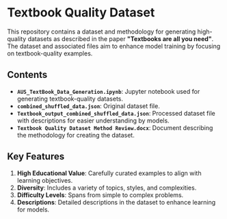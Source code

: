 # Textbook Quality Dataset

This repository contains a dataset and methodology for generating high-quality datasets as described in the paper **"Textbooks are all you need"**. The dataset and associated files aim to enhance model training by focusing on textbook-quality examples.

## Contents

- **`AUS_TextBook_Data_Generation.ipynb`**: Jupyter notebook used for generating textbook-quality datasets.
- **`combined_shuffled_data.json`**: Original dataset file.
- **`Textbook_output_combined_shuffled_data.json`**: Processed dataset file with descriptions for easier understanding by models.
- **`Textbook Quality Dataset Method Review.docx`**: Document describing the methodology for creating the dataset.

## Key Features

1. **High Educational Value**: Carefully curated examples to align with learning objectives.
2. **Diversity**: Includes a variety of topics, styles, and complexities.
3. **Difficulty Levels**: Spans from simple to complex problems.
4. **Descriptions**: Detailed descriptions in the dataset to enhance learning for models.

